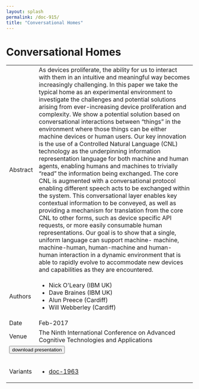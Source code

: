 ```yaml
---
layout: splash
permalink: /doc-915/
title: "Conversational Homes"
---
```


# Conversational Homes

<table>
    <tbody>
    <tr>
        <td>Abstract</td>
        <td>As devices proliferate, the ability for us to interact with them in an intuitive and meaningful way becomes increasingly challenging. In this paper we take the typical home as an experimental environment to investigate the challenges and potential solutions arising from ever-increasing device proliferation and complexity. We show a potential solution based on conversational interactions between “things” in the environment where those things can be either machine devices or human users. Our key innovation is the use of a Controlled Natural Language (CNL) technology as the underpinning information representation language for both machine and human agents, enabling humans and machines to trivially “read” the information being exchanged. The core CNL is augmented with a conversational protocol enabling different speech acts to be exchanged within the system. This conversational layer enables key contextual information to be conveyed, as well as providing a mechanism for translation from the core CNL to other forms, such as device specific API requests, or more easily consumable human representations. Our goal is to show that a single, uniform language can support machine- machine, machine-human, human-machine and human-human interaction in a dynamic environment that is able to rapidly evolve to accommodate new devices and capabilities as they are encountered.</td>
    </tr>
    <tr>
        <td>Authors</td>
        <td>
            <ul>
                <li>Nick O'Leary (IBM UK)</li>
                <li>Dave Braines (IBM UK)</li>
                <li>Alun Preece (Cardiff)</li>
                <li>Will Webberley (Cardiff)</li>
            </ul>
        </td>
    </tr>
    <tr>
        <td>Date</td>
        <td>Feb-2017</td>
    </tr>
    <tr>
        <td>Venue</td>
        <td>The Ninth International Conference on Advanced Cognitive Technologies and Applications</td>
    </tr>
        <tr>
            <td colspan="2">
                <form method="get" action="https://dais-ita.org/sites/default/files/Conversational homes v1.0.pdf">
                    <button type="submit">download presentation</button>
                </form>
            </td>
        </tr>
        <tr>
            <td>Variants</td>
            <td>
                <ul>
                    <li><a href="${varId}">doc-1963</a></li>
                </ul>
            </td>
        </tr>
    </tbody>
</table>

